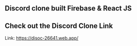 ## Discord clone built Firebase & React JS

## Check out the Discord Clone Link
Link: https://disoc-26641.web.app/
